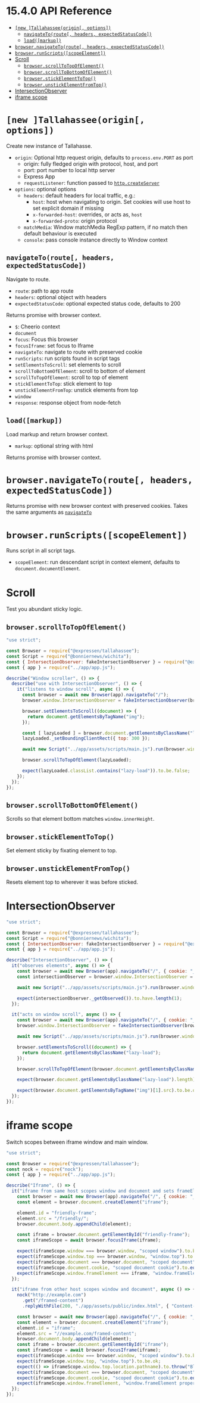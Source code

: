 <!-- version -->
# 15.4.0 API Reference
<!-- versionstop -->

<!-- toc -->

- [`[new ]Tallahassee(origin[, options])`](#new-tallahasseeorigin-options)
  - [`navigateTo(route[, headers, expectedStatusCode])`](#navigatetoroute-headers-expectedstatuscode)
  - [`load([markup])`](#loadmarkup)
- [`browser.navigateTo(route[, headers, expectedStatusCode])`](#browsernavigatetoroute-headers-expectedstatuscode)
- [`browser.runScripts([scopeElement])`](#browserrunscriptsscopeelement)
- [Scroll](#scroll)
  - [`browser.scrollToTopOfElement()`](#browserscrolltotopofelement)
  - [`browser.scrollToBottomOfElement()`](#browserscrolltobottomofelement)
  - [`browser.stickElementToTop()`](#browserstickelementtotop)
  - [`browser.unstickElementFromTop()`](#browserunstickelementfromtop)
- [IntersectionObserver](#intersectionobserver)
- [iframe scope](#iframe-scope)

<!-- tocstop -->

# `[new ]Tallahassee(origin[, options])`

Create new instance of Tallahasse.

- `origin`: Optional http request origin, defaults to `process.env.PORT` as port
    - origin: fully fledged origin with protocol, host, and port
    - port: port number to local http server
    - Express App
    - `requestListener`: function passed to [`http.createServer`](https://nodejs.org/docs/latest-v14.x/api/http.html#http_http_createserver_options_requestlistener)
- `options`: optional options
  - `headers`: default headers for local traffic, e.g.:
    - `host`: host when navigating to origin. Set cookies will use host to set explicit domain if missing
    - `x-forwarded-host`: overrides, or acts as, `host`
    - `x-forwarded-proto`: origin protocol
  - `matchMedia`: Window matchMedia RegExp pattern, if no match then default behaviour is executed
  - `console`: pass console instance directly to Window context

## `navigateTo(route[, headers, expectedStatusCode])`

Navigate to route.

- `route`: path to app route
- `headers`: optional object with headers
- `expectedStatusCode`: optional expected status code, defaults to 200

Returns promise with browser context.

- `$`: Cheerio context
- `document`
- `focus`: Focus this browser
- `focusIframe`: set focus to Iframe
- `navigateTo`: navigate to route with preserved cookie
- `runScripts`: run scripts found in script tags
- `setElementsToScroll`: set elements to scroll
- `scrollToBottomOfElement`: scroll to bottom of element
- `scrollToTopOfElement`: scroll to top of element
- `stickElementToTop`: stick element to top
- `unstickElementFromTop`: unstick elements from top
- `window`
- `response`: response object from node-fetch

## `load([markup])`

Load markup and return browser context.

- `markup`: optional string with html

Returns promise with browser context.

# `browser.navigateTo(route[, headers, expectedStatusCode])`

Returns promise with new browser context with preserved cookies. Takes the same arguments as [`navigateTo`](#navigatetoroute-headers-expectedstatuscode)

# `browser.runScripts([scopeElement])`

Runs script in all script tags.

- `scopeElement`: run descendant script in context element, defaults to `document.documentElement`.

# Scroll

Test you abundant sticky logic.

## `browser.scrollToTopOfElement()`

```javascript
"use strict";

const Browser = require("@expressen/tallahassee");
const Script = require("@bonniernews/wichita");
const { IntersectionObserver: fakeIntersectionObserver } = require("@expressen/tallahassee/lib");
const { app } = require("../app/app.js");

describe("Window scroller", () => {
  describe("use with IntersectionObserver", () => {
    it("listens to window scroll", async () => {
      const browser = await new Browser(app).navigateTo("/");
      browser.window.IntersectionObserver = fakeIntersectionObserver(browser);

      browser.setElementsToScroll((document) => {
        return document.getElementsByTagName("img");
      });

      const [ lazyLoaded ] = browser.document.getElementsByClassName("lazy-load");
      lazyLoaded._setBoundingClientRect({ top: 300 });

      await new Script("../app/assets/scripts/main.js").run(browser.window);

      browser.scrollToTopOfElement(lazyLoaded);

      expect(lazyLoaded.classList.contains("lazy-load")).to.be.false;
    });
  });
});
```

## `browser.scrollToBottomOfElement()`

Scrolls so that element bottom matches `window.innerHeight`.

## `browser.stickElementToTop()`

Set element sticky by fixating element to top.

## `browser.unstickElementFromTop()`

Resets element top to wherever it was before sticked.

# IntersectionObserver

```javascript
"use strict";

const Browser = require("@expressen/tallahassee");
const Script = require("@bonniernews/wichita");
const { IntersectionObserver: fakeIntersectionObserver } = require("@expressen/tallahassee/lib");
const { app } = require("../app/app.js");

describe("IntersectionObserver", () => {
  it("observes elements", async () => {
    const browser = await new Browser(app).navigateTo("/", { cookie: "_ga=1" });
    const intersectionObserver = browser.window.IntersectionObserver = fakeIntersectionObserver(browser);

    await new Script("../app/assets/scripts/main.js").run(browser.window);

    expect(intersectionObserver._getObserved()).to.have.length(1);
  });

  it("acts on window scroll", async () => {
    const browser = await new Browser(app).navigateTo("/", { cookie: "_ga=1" });
    browser.window.IntersectionObserver = fakeIntersectionObserver(browser);

    await new Script("../app/assets/scripts/main.js").run(browser.window);

    browser.setElementsToScroll((document) => {
      return document.getElementsByClassName("lazy-load");
    });

    browser.scrollToTopOfElement(browser.document.getElementsByClassName("lazy-load")[0]);

    expect(browser.document.getElementsByClassName("lazy-load").length).to.equal(0);

    expect(browser.document.getElementsByTagName("img")[1].src).to.be.ok;
  });
});
```

# iframe scope

Switch scopes between iframe window and main window.

```javascript
"use strict";

const Browser = require("@expressen/tallahassee");
const nock = require("nock");
const { app } = require("../app/app.js");

describe("Iframe", () => {
  it("iframe from same host scopes window and document and sets frameElement and inherits cookie", async () => {
    const browser = await new Browser(app).navigateTo("/", { cookie: "_ga=2" });
    const element = browser.document.createElement("iframe");

    element.id = "friendly-frame";
    element.src = "/friendly/";
    browser.document.body.appendChild(element);

    const iframe = browser.document.getElementById("friendly-frame");
    const iframeScope = await browser.focusIframe(iframe);

    expect(iframeScope.window === browser.window, "scoped window").to.be.false;
    expect(iframeScope.window.top === browser.window, "window.top").to.be.true;
    expect(iframeScope.document === browser.document, "scoped document").to.be.false;
    expect(iframeScope.document.cookie, "scoped document cookie").to.equal("_ga=2");
    expect(iframeScope.window.frameElement === iframe, "window.frameElement property").to.be.true;
  });

  it("iframe from other host scopes window and document", async () => {
    nock("http://example.com")
      .get("/framed-content")
      .replyWithFile(200, "./app/assets/public/index.html", { "Content-Type": "text/html" });

    const browser = await new Browser(app).navigateTo("/", { cookie: "_ga=2" });
    const element = browser.document.createElement("iframe");
    element.id = "iframe";
    element.src = "//example.com/framed-content";
    browser.document.body.appendChild(element);
    const iframe = browser.document.getElementById("iframe");
    const iframeScope = await browser.focusIframe(iframe);
    expect(iframeScope.window === browser.window, "scoped window").to.be.false;
    expect(iframeScope.window.top, "window.top").to.be.ok;
    expect(() => iframeScope.window.top.location.pathname).to.throw("Blocked a frame with origin \"http://example.com\" from accessing a cross-origin frame.");
    expect(iframeScope.document === browser.document, "scoped document").to.be.false;
    expect(iframeScope.document.cookie, "scoped document cookie").to.equal("");
    expect(iframeScope.window.frameElement, "window.frameElement property").to.be.undefined;
  });
});
```
